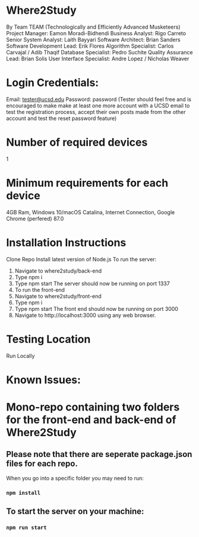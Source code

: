 # Where2Study
By Team TEAM (Technologically and Efficiently Advanced Musketeers)
Project Manager: Eamon Moradi-Bidhendi
Business Analyst: Rigo Carreto
Senior System Analyst: Laith Bayyari
Software Architect: Brian Sanders
Software Development Lead: Erik Flores
Algorithm Specialist: Carlos Carvajal / Adib Thaqif
Database Specialist: Pedro Suchite
Quality Assurance Lead: Brian Solis
User Interface Specialist: Andre Lopez / Nicholas Weaver

# Login Credentials:
Email: tester@ucsd.edu   Password: password 
(Tester should feel free and is encouraged to make make at least one more account with a UCSD email to test the registration process, accept their own posts made from the other account and test the reset password feature)


# Number of required devices
1

# Minimum requirements for each device
4GB Ram, Windows 10/macOS Catalina, Internet Connection, Google Chrome (perfered) 87.0 

# Installation Instructions
Clone Repo
Install latest version of Node.js
To run the server:
1. Navigate to where2study/back-end 
2. Type npm i
3. Type npm start
The server should now be running on port 1337
1. To run the front-end
2. Navigate to where2study/front-end
3. Type npm i
4. Type npm start
   The front end should now be running on port 3000
5. Navigate to http://localhost:3000 using any web browser.

# Testing Location
Run Locally

# Known Issues:

# Mono-repo containing two folders for the front-end and back-end of Where2Study
## Please note that there are seperate package.json files for each repo.
When you go into a specific folder you may need to run:
### `npm install`

## To start the server on your machine:
### `npm run start`

